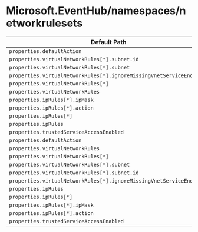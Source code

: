 # Microsoft.EventHub/namespaces/networkrulesets

| Default Path | Alias |
|---|---|
| `properties.defaultAction` | `Microsoft.EventHub/namespaces/networkRuleSets/default.defaultAction` |
| `properties.virtualNetworkRules[*].subnet.id` | `Microsoft.EventHub/namespaces/networkRuleSets/default.virtualNetworkRules[*].subnet.id` |
| `properties.virtualNetworkRules[*].subnet` | `Microsoft.EventHub/namespaces/networkRuleSets/default.virtualNetworkRules[*].subnet` |
| `properties.virtualNetworkRules[*].ignoreMissingVnetServiceEndpoint` | `Microsoft.EventHub/namespaces/networkRuleSets/default.virtualNetworkRules[*].ignoreMissingVnetServiceEndpoint` |
| `properties.virtualNetworkRules[*]` | `Microsoft.EventHub/namespaces/networkRuleSets/default.virtualNetworkRules[*]` |
| `properties.virtualNetworkRules` | `Microsoft.EventHub/namespaces/networkRuleSets/default.virtualNetworkRules` |
| `properties.ipRules[*].ipMask` | `Microsoft.EventHub/namespaces/networkRuleSets/default.ipRules[*].ipMask` |
| `properties.ipRules[*].action` | `Microsoft.EventHub/namespaces/networkRuleSets/default.ipRules[*].action` |
| `properties.ipRules[*]` | `Microsoft.EventHub/namespaces/networkRuleSets/default.ipRules[*]` |
| `properties.ipRules` | `Microsoft.EventHub/namespaces/networkRuleSets/default.ipRules` |
| `properties.trustedServiceAccessEnabled` | `Microsoft.EventHub/namespaces/networkrulesets/default.trustedServiceAccessEnabled` |
| `properties.defaultAction` | `Microsoft.EventHub/namespaces/networkRuleSets/defaultAction` |
| `properties.virtualNetworkRules` | `Microsoft.EventHub/namespaces/networkRuleSets/virtualNetworkRules` |
| `properties.virtualNetworkRules[*]` | `Microsoft.EventHub/namespaces/networkRuleSets/virtualNetworkRules[*]` |
| `properties.virtualNetworkRules[*].subnet` | `Microsoft.EventHub/namespaces/networkRuleSets/virtualNetworkRules[*].subnet` |
| `properties.virtualNetworkRules[*].subnet.id` | `Microsoft.EventHub/namespaces/networkRuleSets/virtualNetworkRules[*].subnet.id` |
| `properties.virtualNetworkRules[*].ignoreMissingVnetServiceEndpoint` | `Microsoft.EventHub/namespaces/networkRuleSets/virtualNetworkRules[*].ignoreMissingVnetServiceEndpoint` |
| `properties.ipRules` | `Microsoft.EventHub/namespaces/networkRuleSets/ipRules` |
| `properties.ipRules[*]` | `Microsoft.EventHub/namespaces/networkRuleSets/ipRules[*]` |
| `properties.ipRules[*].ipMask` | `Microsoft.EventHub/namespaces/networkRuleSets/ipRules[*].ipMask` |
| `properties.ipRules[*].action` | `Microsoft.EventHub/namespaces/networkRuleSets/ipRules[*].action` |
| `properties.trustedServiceAccessEnabled` | `Microsoft.EventHub/namespaces/networkRuleSets/trustedServiceAccessEnabled` |

